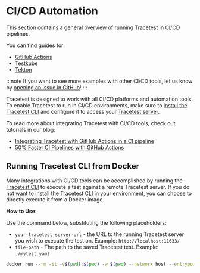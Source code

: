# CI/CD Automation

This section contains a general overview of running Tracetest in CI/CD pipelines.

You can find guides for:

- [GitHub Actions](./github-actions-pipeline)
- [Testkube](./testkube-pipeline)
- [Tekton](./tekton-pipeline)

:::note
If you want to see more examples with other CI/CD tools, let us know by [opening an issue in GitHub](https://github.com/kubeshop/tracetest/issues/new/choose)!
:::

Tracetest is designed to work with all CI/CD platforms and automation tools. To enable Tracetest to run in CI/CD environments, make sure to [install the Tracetest CLI](../getting-started/installation.mdx) and configure it to access your [Tracetest server](../configuration/server.md).

To read more about integrating Tracetest with CI/CD tools, check out tutorials in our blog:

- [Integrating Tracetest with GitHub Actions in a CI pipeline](https://kubeshop.io/blog/integrating-tracetest-with-github-actions-in-a-ci-pipeline)
- [50% Faster CI Pipelines with GitHub Actions](https://tracetest.io/blog/50-faster-ci-pipelines-with-github-actions)

## Running Tracetest CLI from Docker

Many integrations with CI/CD tools can be accomplished by running the [Tracetest CLI](../cli/configuring-your-cli) to execute a test against a remote Tracetest server. If you do not want to install the Tracetest CLI in your environment, you can choose to directly execute it from a Docker image.

**How to Use**:

Use the command below, substituting the following placeholders:

- `your-tracetest-server-url` - the URL to the running Tracetest server you wish to execute the test on. Example: `http://localhost:11633/`
- `file-path` - The path to the saved Tracetest test. Example: `./mytest.yaml`

```bash wordWrap=true
docker run --rm -it -v$(pwd):$(pwd) -w $(pwd) --network host --entrypoint tracetest kubeshop/tracetest:latest -s <your-tracetest-server-url> test run  --definition <file-path> --wait-for-result
```

